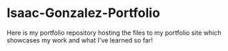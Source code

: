 # Isaac-Gonzalez-Portfolio
Here is my portfolio repository hosting the files to my portfolio site which showcases my work and what I've learned so far!
